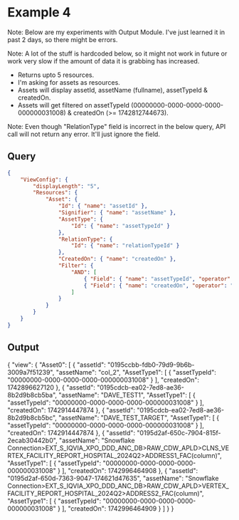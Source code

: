 # Example 4

Note: Below are my experiments with Output Module. I've just learned it in past 2 days, so there might be errors.

Note: A lot of the stuff is hardcoded below, so it might not work in future or work very slow if the amount of data it is grabbing has increased.

* Returns upto 5 resources.
* I'm asking for assets as resources.
* Assets will display assetId, assetName (fullname), assetTypeId & createdOn.
* Assets will get filtered on assetTypeId (00000000-0000-0000-0000-000000031008) & createdOn (>= 1742812744673).

Note: Even though "RelationType" field is incorrect in the below query, API call will not return any error. It'll just ignore the field.

## Query

```json
{
    "ViewConfig": {
		"displayLength": "5",
        "Resources": {
            "Asset": {
                "Id": { "name": "assetId" },
				"Signifier": { "name": "assetName" },
				"AssetType": {
					"Id": { "name": "assetTypeId" }
				},
				"RelationType": {
					"Id": { "name": "relationTypeId" }
				},
				"CreatedOn": { "name": "createdOn" },
				"Filter": {
					"AND": [
						{ "Field": { "name": "assetTypeId", "operator": "EQUALS", "value": "00000000-0000-0000-0000-000000031008" } },
						{ "Field": { "name": "createdOn", "operator": "GREATER_OR_EQUALS", "value": "1742812744673" } }
					]
				}
            }
        }
    }
}
```

## Output

{
    "view": {
        "Asset0": [
            {
                "assetId": "0195ccbb-fdb0-79d9-9b6b-3009a7f51239",
                "assetName": "col_2",
                "AssetType1": [
                    {
                        "assetTypeId": "00000000-0000-0000-0000-000000031008"
                    }
                ],
                "createdOn": 1742896627120
            },
            {
                "assetId": "0195cdcb-ea02-7ed8-ae36-8b2d9b8cb5ba",
                "assetName": "DAVE_TEST1",
                "AssetType1": [
                    {
                        "assetTypeId": "00000000-0000-0000-0000-000000031008"
                    }
                ],
                "createdOn": 1742914447874
            },
            {
                "assetId": "0195cdcb-ea02-7ed8-ae36-8b2d9b8cb5bc",
                "assetName": "DAVE_TEST_TARGET",
                "AssetType1": [
                    {
                        "assetTypeId": "00000000-0000-0000-0000-000000031008"
                    }
                ],
                "createdOn": 1742914447874
            },
            {
                "assetId": "0195d2af-650c-7904-815f-2ecab30442b0",
                "assetName": "Snowflake Connection>EXT_S_IQVIA_XPO_DDD_ANC_DB>RAW_CDW_APLD>CLNS_VERTEX_FACILITY_REPORT_HOSPITAL_2024Q2>ADDRESS1_FAC(column)",
                "AssetType1": [
                    {
                        "assetTypeId": "00000000-0000-0000-0000-000000031008"
                    }
                ],
                "createdOn": 1742996464908
            },
            {
                "assetId": "0195d2af-650d-7363-9047-174621d47635",
                "assetName": "Snowflake Connection>EXT_S_IQVIA_XPO_DDD_ANC_DB>RAW_CDW_APLD>VERTEX_FACILITY_REPORT_HOSPITAL_2024Q2>ADDRESS2_FAC(column)",
                "AssetType1": [
                    {
                        "assetTypeId": "00000000-0000-0000-0000-000000031008"
                    }
                ],
                "createdOn": 1742996464909
            }
        ]
    }
}

